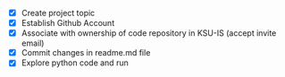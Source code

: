 -[x] Create project topic
-[x] Establish Github Account
-[x] Associate with ownership of code repository in KSU-IS (accept invite email)
-[x] Commit changes in readme.md file
-[x] Explore python code and run
